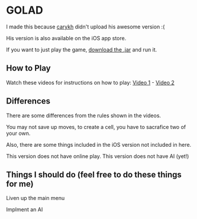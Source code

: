 # GOLAD

I made this because [carykh](https://www.youtube.com/user/carykh) didn't upload his awesome version :(

His version is also available on the iOS app store.

If you want to just play the game, [download the .jar](https://github.com/hanss314/GOLAD/raw/master/GOLAD.jar) and run it.

## How to Play

Watch these videos for instructions on how to play:
[Video 1](https://www.youtube.com/watch?v=f8RDs2u92MI) - [Video 2](https://www.youtube.com/watch?v=SKQJlvqhDzQ)

## Differences
There are some differences from the rules shown in the videos. 

You may not save up moves, to create a cell, you have to sacrafice two of your own.

Also, there are some things included in the iOS version not included in here.

This version does not have online play.
This version does not have AI (yet!)

## Things I should do (feel free to do these things for me)
Liven up the main menu

Implment an AI
